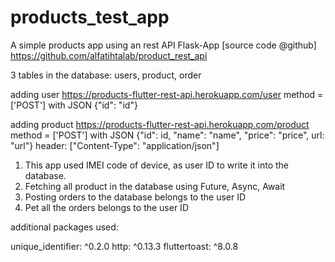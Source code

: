 # products_test_app

A simple products app using an rest API Flask-App
[source code @github]
https://github.com/alfatihtalab/product_rest_api

3 tables in the database: users, product, order

adding user
https://products-flutter-rest-api.herokuapp.com/user
method = ['POST'] with JSON {"id": "id"}

adding product
https://products-flutter-rest-api.herokuapp.com/product
method = ['POST'] with JSON {"id": id, "name": "name", "price": "price", url: "url"}
header: ["Content-Type": "application/json"]



1. This app used IMEI code of device, as user ID to write it into the database.
2. Fetching all product in the database using Future, Async, Await
3. Posting orders to the database belongs to the user ID
4. Pet all the orders belongs to the user ID


additional packages used:

unique_identifier: ^0.2.0
http: ^0.13.3
fluttertoast: ^8.0.8